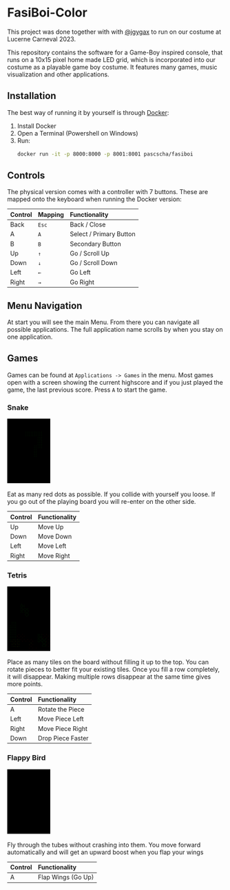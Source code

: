 # FasiBoi-Color
This project was done together with with [@jgygax](https://github.com/jgygax) to run on our costume at Lucerne Carneval 2023.

This repository contains the software for a Game-Boy inspired console, that runs on a 10x15 pixel home made LED grid, which is incorporated into our costume as a playable game boy costume. It features many games, music visualization and other applications.

## Installation
The best way of running it by yourself is through [Docker](https://docs.docker.com/get-docker/):

1. Install Docker
2. Open a Terminal (Powershell on Windows)
3. Run:
    ```bash
    docker run -it -p 8000:8000 -p 8001:8001 pascscha/fasiboi
    ```

## Controls
The physical version comes with a controller with 7 buttons. These are mapped onto the keyboard when running the Docker version:

| Control | Mapping | Functionality           |
| :------ | :------ | :---------------------- |
| Back    | `Esc`   | Back / Close            |
| A       | `A`     | Select / Primary Button |
| B       | `B`     | Secondary Button        |
| Up      | `↑`     | Go / Scroll Up          |
| Down    | `↓`     | Go / Scroll Down        |
| Left    | `←`     | Go Left                 |
| Right   | `→`     | Go Right                |

## Menu Navigation
At start you will see the main Menu. From there you can navigate all possible applications. The full application name scrolls by when you stay on one application.

## Games
Games can be found at `Applications -> Games` in the menu. Most games open with a screen showing the current highscore and if you just played the game, the last previous score. Press `A` to start the game.

### Snake
![Snake Gameplay](img/games/snake.gif)

Eat as many red dots as possible. If you collide with yourself you loose. If you go out of the playing board you will re-enter on the other side.

| Control | Functionality |
| :------ | :------------ |
| Up      | Move Up       |
| Down    | Move Down     |
| Left    | Move Left     |
| Right   | Move Right    |

### Tetris
![Tetris Gameplay](img/games/tetris.gif)

Place as many tiles on the board without filling it up to the top. You can rotate pieces to better fit your existing tiles. Once you fill a row completely, it will disappear. Making multiple rows disappear at the same time gives more points.

| Control | Functionality     |
| :------ | :---------------- |
| A       | Rotate the Piece  |
| Left    | Move Piece Left   |
| Right   | Move Piece Right  |
| Down    | Drop Piece Faster |

### Flappy Bird
![Flappy Bird Gameplay](img/games/flappy-bird.gif)

Fly through the tubes without crashing into them. You move forward automatically and will get an upward boost when you flap your wings

| Control | Functionality      |
| :------ | :----------------- |
| A       | Flap Wings (Go Up) |

